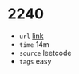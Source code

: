 # 2240
- `url` [link](https://leetcode.com/problems/number-of-ways-to-buy-pens-and-pencils/description/)
- `time` 14m
- `source` leetcode
- `tags` easy

